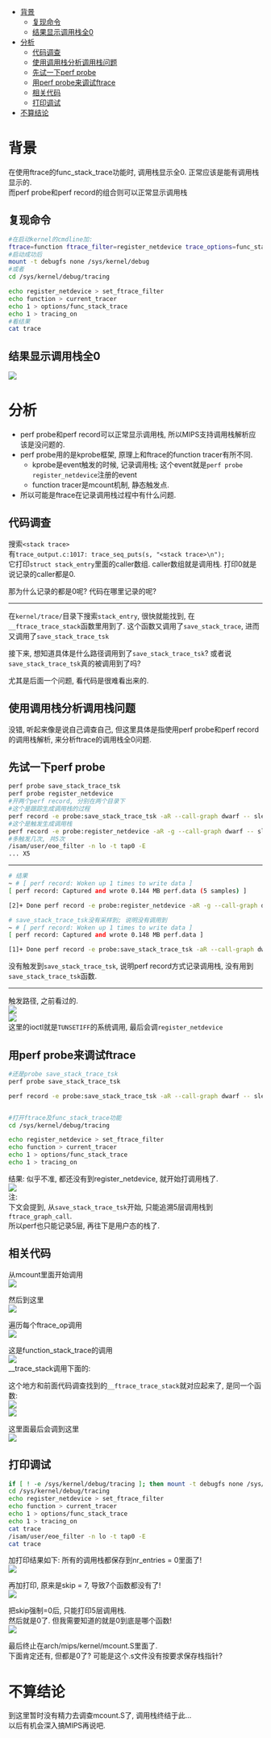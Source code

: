 - [背景](#背景)
  - [复现命令](#复现命令)
  - [结果显示调用栈全0](#结果显示调用栈全0)
- [分析](#分析)
  - [代码调查](#代码调查)
  - [使用调用栈分析调用栈问题](#使用调用栈分析调用栈问题)
  - [先试一下perf probe](#先试一下perf-probe)
  - [用perf probe来调试ftrace](#用perf-probe来调试ftrace)
  - [相关代码](#相关代码)
  - [打印调试](#打印调试)
- [不算结论](#不算结论)


# 背景
在使用ftrace的func_stack_trace功能时, 调用栈显示全0. 正常应该是能有调用栈显示的.  
而perf probe和perf record的组合则可以正常显示调用栈


## 复现命令
```sh
#在启动kernel的cmdline加:
ftrace=function ftrace_filter=register_netdevice trace_options=func_stack_trace
#启动成功后
mount -t debugfs none /sys/kernel/debug
#或者
cd /sys/kernel/debug/tracing

echo register_netdevice > set_ftrace_filter
echo function > current_tracer
echo 1 > options/func_stack_trace
echo 1 > tracing_on
#看结果
cat trace
```

## 结果显示调用栈全0
![](img/profiling_调查ftrace显示调用栈全0问题_20221023233335.png)  

# 分析
* perf probe和perf record可以正常显示调用栈, 所以MIPS支持调用栈解析应该是没问题的.
* perf probe用的是kprobe框架, 原理上和ftrace的function tracer有所不同.
  * kprobe是event触发的时候, 记录调用栈; 这个event就是`perf probe register_netdevice`注册的event
  * function tracer是mcount机制, 静态触发点.
* 所以可能是ftrace在记录调用栈过程中有什么问题.

## 代码调查
搜索`<stack trace>`  
有`trace_output.c:1017: trace_seq_puts(s, "<stack trace>\n");`  
它打印`struct stack_entry`里面的caller数组. caller数组就是调用栈. 打印0就是说记录的caller都是0.

那为什么记录的都是0呢? 代码在哪里记录的呢?

----
在`kernel/trace/`目录下搜索`stack_entry`, 很快就能找到, 在`__ftrace_trace_stack`函数里用到了. 这个函数又调用了`save_stack_trace`, 进而又调用了`save_stack_trace_tsk`

接下来, 想知道具体是什么路径调用到了`save_stack_trace_tsk`? 或者说`save_stack_trace_tsk`真的被调用到了吗?

尤其是后面一个问题, 看代码是很难看出来的.

## 使用调用栈分析调用栈问题
没错, 听起来像是说自己调查自己, 但这里具体是指使用perf probe和perf record的调用栈解析, 来分析ftrace的调用栈全0问题.

## 先试一下perf probe
```sh
perf probe save_stack_trace_tsk
perf probe register_netdevice
#开两个perf record, 分别在两个目录下
#这个是跟踪生成调用栈的过程
perf record -e probe:save_stack_trace_tsk -aR --call-graph dwarf -- sleep 60 &
#这个是触发生成调用栈
perf record -e probe:register_netdevice -aR -g --call-graph dwarf -- sleep 20 &
#多触发几次, 共5次
/isam/user/eoe_filter -n lo -t tap0 -E
... X5
```

----
```sh
# 结果
~ # [ perf record: Woken up 1 times to write data ]
[ perf record: Captured and wrote 0.144 MB perf.data (5 samples) ]

[2]+ Done perf record -e probe:register_netdevice -aR -g --call-graph dwarf -- sleep 20

# save_stack_trace_tsk没有采样到; 说明没有调用到
~ # [ perf record: Woken up 1 times to write data ]
[ perf record: Captured and wrote 0.148 MB perf.data ]

[1]+ Done perf record -e probe:save_stack_trace_tsk -aR --call-graph dwarf -- sleep 60
```
没有触发到`save_stack_trace_tsk`, 说明perf record方式记录调用栈, 没有用到`save_stack_trace_tsk`函数.

----
触发路径, 之前看过的.  
![](img/profiling_调查ftrace显示调用栈全0问题_20221023235501.png)  
![](img/profiling_调查ftrace显示调用栈全0问题_20221023235517.png)  
这里的ioctl就是`TUNSETIFF`的系统调用, 最后会调`register_netdevice`


## 用perf probe来调试ftrace
```sh
#还是probe save_stack_trace_tsk
perf probe save_stack_trace_tsk

perf record -e probe:save_stack_trace_tsk -aR --call-graph dwarf -- sleep 60 &


#打开ftrace及func_stack_trace功能
cd /sys/kernel/debug/tracing

echo register_netdevice > set_ftrace_filter
echo function > current_tracer
echo 1 > options/func_stack_trace
echo 1 > tracing_on
```
结果: 似乎不准, 都还没有到register_netdevice, 就开始打调用栈了.  
![](img/profiling_调查ftrace显示调用栈全0问题_20221023235552.png)  
注:  
下文会提到, 从`save_stack_trace_tsk`开始, 只能追溯5层调用栈到`ftrace_graph_call`.  
所以perf也只能记录5层, 再往下是用户态的栈了.


## 相关代码
从mcount里面开始调用  
![](img/profiling_调查ftrace显示调用栈全0问题_20221024000439.png)  

然后到这里  
![](img/profiling_调查ftrace显示调用栈全0问题_20221024000506.png)  

遍历每个ftrace_op调用  
![](img/profiling_调查ftrace显示调用栈全0问题_20221024000526.png)  

这是function_stack_trace的调用  
![](img/profiling_调查ftrace显示调用栈全0问题_20221024000744.png)  
__trace_stack调用下面的:  

这个地方和前面代码调查找到的`__ftrace_trace_stack`就对应起来了, 是同一个函数:  
![](img/profiling_调查ftrace显示调用栈全0问题_20221024000808.png)  
![](img/profiling_调查ftrace显示调用栈全0问题_20221024000825.png)  

这里面最后会调到这里  
![](img/profiling_调查ftrace显示调用栈全0问题_20221024000844.png)  


## 打印调试
```sh
if [ ! -e /sys/kernel/debug/tracing ]; then mount -t debugfs none /sys/kernel/debug; fi 
cd /sys/kernel/debug/tracing 
echo register_netdevice > set_ftrace_filter
echo function > current_tracer
echo 1 > options/func_stack_trace
echo 1 > tracing_on
cat trace
/isam/user/eoe_filter -n lo -t tap0 -E
cat trace
```

加打印结果如下: 所有的调用栈都保存到nr_entries = 0里面了!  
![](img/profiling_调查ftrace显示调用栈全0问题_20221024000917.png)  

再加打印, 原来是skip = 7, 导致7个函数都没有了!  
![](img/profiling_调查ftrace显示调用栈全0问题_20221024001009.png)  

把skip强制=0后, 只能打印5层调用栈.  
然后就是0了. 但我需要知道的就是0到底是哪个函数!  
![](img/profiling_调查ftrace显示调用栈全0问题_20221024001052.png)  

最后终止在arch/mips/kernel/mcount.S里面了.  
下面肯定还有, 但都是0了? 可能是这个.s文件没有按要求保存栈指针?

# 不算结论
到这里暂时没有精力去调查mcount.S了, 调用栈终结于此...  
以后有机会深入搞MIPS再说吧.
